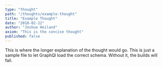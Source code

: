 ```yaml
---
type: "thought"
path: "/thoughts/example-thought"
title: "Example Thought"
date: "2018-02-22"
author: "Joshua Heiland"
axiom: "This is the concise thought"
published: false
---
```

This is where the longer explanation of the thought would go.
This is just a sample file to let GraphQl load the correct schema. Without it, the builds will fail.
